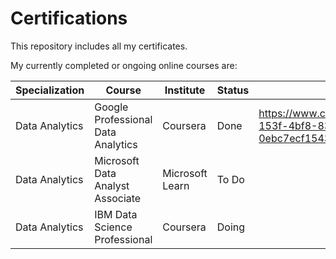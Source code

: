 # Certifications
This repository includes all my certificates.

My currently completed or ongoing online courses are: 

| Specialization  | Course                             |Institute | Status | Certificate | 
| --- | --- | --- | ---  | --- |
| Data Analytics  | Google Professional Data Analytics | Coursera  | Done  |https://www.credly.com/badges/fd896407-153f-4bf8-83ea-0ebc7ecf1543/public_url  |
| Data Analytics  | Microsoft Data Analyst Associate   | Microsoft Learn  | To Do  |         |
| Data Analytics  | IBM Data Science Professional      | Coursera  | Doing  |         |

